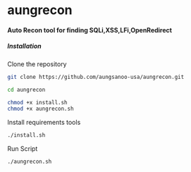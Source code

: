 

# aungrecon
<h4>Auto Recon tool for finding SQLi,XSS,LFi,OpenRedirect</h4>


<h5>Installation</h5>

Clone the repository
```bash
git clone https://github.com/aungsanoo-usa/aungrecon.git
```
```bash
cd aungrecon
```
```bash
chmod +x install.sh
chmod +x aungrecon.sh
```
Install requirements tools
```bash
./install.sh
```
Run Script
```bash
./aungrecon.sh
```
